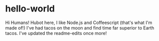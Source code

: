 # hello-world

Hi Humans!
Hubot here, I like Node.js and Coffeescript (that's what I'm made of!)
I've had tacos on the moon and find time far superior to Earth tacos.
I've updated the readme-edits once more!
